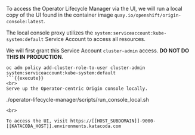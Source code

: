 
To access the Operator Lifecycle Manager via the UI, we will run a local copy of the UI found in the container image `quay.io/openshift/origin-console:latest`.

The local console proxy utilizes the `system:serviceaccount:kube-system:default` Service Account to access all resources.

We will first grant this Service Account `cluster-admin` access. **DO NOT DO THIS IN PRODUCTION**.

```
oc adm policy add-cluster-role-to-user cluster-admin system:serviceaccount:kube-system:default
```{{execute}}
<br>
Serve up the Operator-centric Origin console locally.

```
./operator-lifecycle-manager/scripts/run_console_local.sh
```{{execute}}
<br>

To access the UI, visit https://[[HOST_SUBDOMAIN]]-9000-[[KATACODA_HOST]].environments.katacoda.com